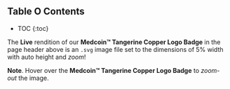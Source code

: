 ## Table O Contents

- TOC
{:toc}

The **Live** rendition of our **Medcoin™ Tangerine Copper Logo Badge** in the page header above is an `.svg` image file set to the dimensions of 5% width with auto height and *zoom*!

**Note**. Hover over the **Medcoin™ Tangerine Copper Logo Badge** to *zoom-out* the image.
